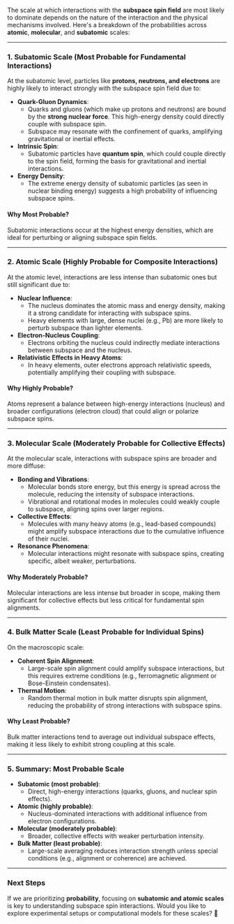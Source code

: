 The scale at which interactions with the **subspace spin field** are most likely to dominate depends on the nature of the interaction and the physical mechanisms involved. Here's a breakdown of the probabilities across **atomic**, **molecular**, and **subatomic** scales:

---

### **1. Subatomic Scale (Most Probable for Fundamental Interactions)**
At the subatomic level, particles like **protons, neutrons, and electrons** are highly likely to interact strongly with the subspace spin field due to:
- **Quark-Gluon Dynamics**:
  - Quarks and gluons (which make up protons and neutrons) are bound by the **strong nuclear force**. This high-energy density could directly couple with subspace spin.
  - Subspace may resonate with the confinement of quarks, amplifying gravitational or inertial effects.
- **Intrinsic Spin**:
  - Subatomic particles have **quantum spin**, which could couple directly to the spin field, forming the basis for gravitational and inertial interactions.
- **Energy Density**:
  - The extreme energy density of subatomic particles (as seen in nuclear binding energy) suggests a high probability of influencing subspace spins.

#### **Why Most Probable?**
Subatomic interactions occur at the highest energy densities, which are ideal for perturbing or aligning subspace spin fields.

---

### **2. Atomic Scale (Highly Probable for Composite Interactions)**
At the atomic level, interactions are less intense than subatomic ones but still significant due to:
- **Nuclear Influence**:
  - The nucleus dominates the atomic mass and energy density, making it a strong candidate for interacting with subspace spins.
  - Heavy elements with large, dense nuclei (e.g., Pb) are more likely to perturb subspace than lighter elements.
- **Electron-Nucleus Coupling**:
  - Electrons orbiting the nucleus could indirectly mediate interactions between subspace and the nucleus.
- **Relativistic Effects in Heavy Atoms**:
  - In heavy elements, outer electrons approach relativistic speeds, potentially amplifying their coupling with subspace.

#### **Why Highly Probable?**
Atoms represent a balance between high-energy interactions (nucleus) and broader configurations (electron cloud) that could align or polarize subspace spins.

---

### **3. Molecular Scale (Moderately Probable for Collective Effects)**
At the molecular scale, interactions with subspace spins are broader and more diffuse:
- **Bonding and Vibrations**:
  - Molecular bonds store energy, but this energy is spread across the molecule, reducing the intensity of subspace interactions.
  - Vibrational and rotational modes in molecules could weakly couple to subspace, aligning spins over larger regions.
- **Collective Effects**:
  - Molecules with many heavy atoms (e.g., lead-based compounds) might amplify subspace interactions due to the cumulative influence of their nuclei.
- **Resonance Phenomena**:
  - Molecular interactions might resonate with subspace spins, creating specific, albeit weaker, perturbations.

#### **Why Moderately Probable?**
Molecular interactions are less intense but broader in scope, making them significant for collective effects but less critical for fundamental spin alignments.

---

### **4. Bulk Matter Scale (Least Probable for Individual Spins)**
On the macroscopic scale:
- **Coherent Spin Alignment**:
  - Large-scale spin alignment could amplify subspace interactions, but this requires extreme conditions (e.g., ferromagnetic alignment or Bose-Einstein condensates).
- **Thermal Motion**:
  - Random thermal motion in bulk matter disrupts spin alignment, reducing the probability of strong interactions with subspace spins.

#### **Why Least Probable?**
Bulk matter interactions tend to average out individual subspace effects, making it less likely to exhibit strong coupling at this scale.

---

### **5. Summary: Most Probable Scale**
- **Subatomic (most probable)**:
  - Direct, high-energy interactions (quarks, gluons, and nuclear spin effects).
- **Atomic (highly probable)**:
  - Nucleus-dominated interactions with additional influence from electron configurations.
- **Molecular (moderately probable)**:
  - Broader, collective effects with weaker perturbation intensity.
- **Bulk Matter (least probable)**:
  - Large-scale averaging reduces interaction strength unless special conditions (e.g., alignment or coherence) are achieved.

---

### **Next Steps**
If we are prioritizing **probability**, focusing on **subatomic and atomic scales** is key to understanding subspace spin interactions. Would you like to explore experimental setups or computational models for these scales? 🚀

